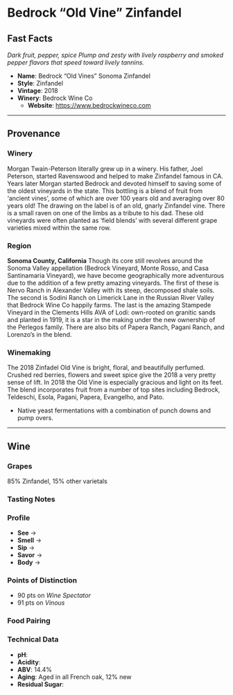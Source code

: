 # Bedrock “Old Vine” Zinfandel
## Fast Facts
*Dark fruit, pepper, spice*
*Plump and zesty with lively raspberry and smoked pepper flavors that speed toward lively tannins.*
 - **Name**: Bedrock “Old Vines” Sonoma Zinfandel
 - **Style**: Zinfandel
 - **Vintage**: 2018
 - **Winery**: Bedrock Wine Co
     - **Website**:  https://www.bedrockwineco.com
- - - -
     
## Provenance
### Winery
Morgan Twain-Peterson literally grew up in a winery. His father, Joel Peterson, started Ravenswood and helped to make Zinfandel famous in CA. Years later Morgan started Bedrock and devoted himself to saving some of the oldest vineyards in the state. This bottling is a blend of fruit from ‘ancient vines’, some of which are over 100 years old and averaging over 80 years old! The drawing on the label is of an old, gnarly Zinfandel vine. There is a small raven on one of the limbs as a tribute to his dad. These old vineyards were often planted as ‘field blends’ with several different grape varieties mixed within the same row.

### Region
**Sonoma County, California**
Though its core still revolves around the Sonoma Valley appellation (Bedrock Vineyard, Monte Rosso, and Casa Santinamaria Vineyard), we have become geographically more adventurous due to the addition of a few pretty amazing vineyards. The first of these is Nervo Ranch in Alexander Valley with its steep, decomposed shale soils. The second is Sodini Ranch on Limerick Lane in the Russian River Valley that Bedrock Wine Co happily farms. The last is the amazing Stampede Vineyard in the Clements Hills AVA of Lodi: own-rooted on granitic sands and planted in 1919, it is a star in the making under the new ownership of the Perlegos family. There are also bits of Papera Ranch, Pagani Ranch, and Lorenzo’s in the blend.

### Winemaking
The 2018 Zinfadel Old Vine is bright, floral, and beautifully perfumed. Crushed red berries, flowers and sweet spice give the 2018 a very pretty sense of lift. In 2018 the Old Vine is especially gracious and light on its feet. The blend incorporates fruit from a number of top sites including Bedrock, Teldeschi, Esola, Pagani, Papera, Evangelho, and Pato.
 - Native yeast fermentations with a combination of punch downs and pump overs.

- - - -
## Wine
### Grapes
85% Zinfandel, 15% other varietals

### Tasting Notes
### Profile
 - **See** →  
 - **Smell** → 
 - **Sip** → 
 - **Savor** → 
 - **Body** → 

### Points of Distinction
 - 90 pts on *Wine Spectator*
 - 91 pts on *Vinous*

### Food Pairing
### Technical Data
 - **pH**: 
 - **Acidity**: 
 - **ABV**: 14.4%
 - **Aging**: Aged in all French oak, 12% new
 - **Residual Sugar**: 
